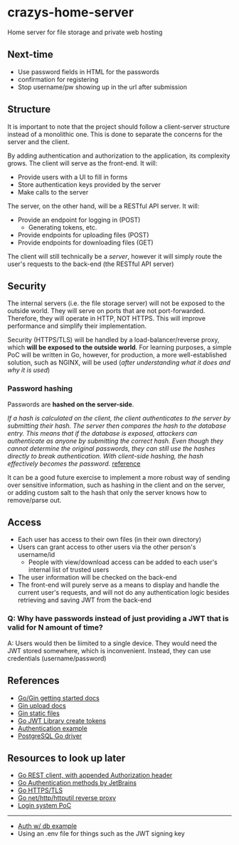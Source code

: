 # crazys-home-server

Home server for file storage and private web hosting

## Next-time

- Use password fields in HTML for the passwords
- confirmation for registering
- Stop username/pw showing up in the url after submission

## Structure

It is important to note that the project should follow a client-server structure
instead of a monolithic one. This is done to separate the concerns for the server
and the client.

By adding authentication and authorization to the application, its complexity grows.
The client will serve as the front-end. It will:
- Provide users with a UI to fill in forms
- Store authentication keys provided by the server
- Make calls to the server

The server, on the other hand, will be a RESTful API server. It will:
- Provide an endpoint for logging in (POST)
    - Generating tokens, etc.
- Provide endpoints for uploading files (POST)
- Provide endpoints for downloading files (GET)

The client will still technically be a *server*, however it will simply route the
user's requests to the back-end (the RESTful API server)

## Security

The internal servers (i.e. the file storage server) will not be exposed to the
outside world. They will serve on ports that are not port-forwarded. Therefore,
they will operate in HTTP, NOT HTTPS. This will improve performance and simplify
their implementation.

Security (HTTPS/TLS) will be handled by a load-balancer/reverse proxy, which 
**will be exposed to the outside world**. For learning purposes, a simple PoC
will be written in Go, however, for production, a more well-established
solution, such as NGINX, will be used (*after understanding what it does and why
it is used*)

### Password hashing

Passwords are **hashed on the server-side**.

*If a hash is calculated on the client, the client authenticates to the server by
submitting their hash. The server then compares the hash to the database entry.
This means that if the database is exposed, attackers can authenticate as anyone 
by submitting the correct hash. Even though they cannot determine the original passwords,
they can still use the hashes directly to break authentication. With client-side hashing,
the hash effectively becomes the password.*
[reference](https://www.sjoerdlangkemper.nl/2020/02/12/the-case-for-client-side-hashing-logging-passwords-by-mistake/#:~:text=If%20a%20hash,becomes%20the%20password.)

It can be a good future exercise to implement a more robust way of sending over
sensitive information, such as hashing in the client and on the server, or adding
custom salt to the hash that only the server knows how to remove/parse out.

## Access

- Each user has access to their own files (in their own directory)
- Users can grant access to other users via the other person's username/id
    - People with view/download access can be added to each user's internal list
    of trusted users
- The user information will be checked on the back-end
- The front-end will purely serve as a means to display and handle the current
user's requests, and will not do any authentication logic besides retrieving and
saving JWT from the back-end

### Q: Why have passwords instead of just providing a JWT that is valid for N amount of time?

A: Users would then be liimited to a single device. They would need the JWT stored
somewhere, which is inconvenient. Instead, they can use credentials (username/password)

## References

- [Go/Gin getting started docs](https://go.dev/doc/tutorial/web-service-gin)
- [Gin upload docs](https://gin-gonic.com/docs/examples/upload-file/multiple-file/)
- [Gin static files](https://chroniconl.vercel.app/articles/serving-static-content-with-go-and-gin)
- [Go JWT Library create tokens](https://golang-jwt.github.io/jwt/usage/create/)
- [Authentication example](https://mazle78.notion.site/Authentication-and-Authorization-in-Go-with-Gin-120fd437022f80fbab95ff24bf9f0631)
- [PostgreSQL Go driver](https://github.com/jackc/pgx/tree/master)

## Resources to look up later

- [Go REST client, with appended Authorization header](https://dev.to/der_gopher/writing-rest-api-client-in-go-3fkg#:~:text=req.Header.Set(%22Authorization%22%2C%20fmt.Sprintf(%22Bearer%20%25s%22%2C%20c.apiKey)))
- [Go Authentication methods by JetBrains](https://www.jetbrains.com/guide/go/tutorials/authentication-for-go-apps/auth/)
- [Go HTTPS/TLS](https://eli.thegreenplace.net/2021/go-https-servers-with-tls/)
- [Go net/http/httputil reverse proxy](https://pkg.go.dev/net/http/httputil#ReverseProxy)
- [Login system PoC](https://medium.com/@cheickzida/golang-implementing-jwt-token-authentication-bba9bfd84d60#:~:text=Implementing%20a%20Login%20System)

---

- [Auth w/ db example](https://ututuv.medium.com/building-user-authentication-and-authorisation-api-in-go-using-gin-and-gorm-93dfe38e0612)
- Using an .env file for things such as the JWT signing key
